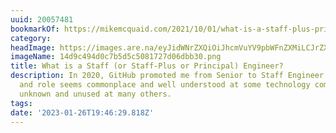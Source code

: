 ```yaml
---
uuid: 20057481
bookmarkOf: https://mikemcquaid.com/2021/10/01/what-is-a-staff-plus-principal-engineer/
category:
headImage: https://images.are.na/eyJidWNrZXQiOiJhcmVuYV9pbWFnZXMiLCJrZXkiOiIyMDA1NzQ4MS9vcmlnaW5hbF8xNGQ5YzQ5NGQwYzdiNWQ1YzUwODE3MjdkMDZkYmIzMC5wbmciLCJlZGl0cyI6eyJyZXNpemUiOnsid2lkdGgiOjEyMDAsImhlaWdodCI6MTIwMCwiZml0IjoiaW5zaWRlIiwid2l0aG91dEVubGFyZ2VtZW50Ijp0cnVlfSwid2VicCI6eyJxdWFsaXR5Ijo5MH0sImpwZWciOnsicXVhbGl0eSI6OTB9LCJyb3RhdGUiOm51bGx9fQ==?bc=0
imageName: 14d9c494d0c7b5d5c5081727d06dbb30.png
title: What is a Staff (or Staff-Plus or Principal) Engineer?
description: In 2020, GitHub promoted me from Senior to Staff Engineer. This title
  and role seems commonplace and well understood at some technology companies but
  unknown and unused at many others.
tags:
date: '2023-01-26T19:46:29.818Z'
---
```

